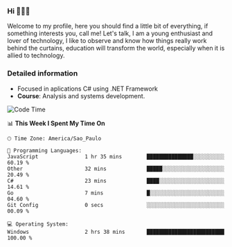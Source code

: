 


### Hi 🙋🏽‍♂️

Welcome to my profile, here you should find a little bit of everything, if something interests you, call me! Let's talk,
I am a young enthusiast and lover of technology, I like to observe and know how things really work behind the curtains, 
education will transform the world, especially when it is allied to technology.

### Detailed information
* Focused in aplications C# using .NET Framework
* **Course**: Analysis and systems development.

<!--START_SECTION:waka-->
![Code Time](http://img.shields.io/badge/Code%20Time-432%20hrs%201%20min-blue)

📊 **This Week I Spent My Time On** 

```text
🕑︎ Time Zone: America/Sao_Paulo

💬 Programming Languages: 
JavaScript               1 hr 35 mins        ███████████████░░░░░░░░░░   60.19 % 
Other                    32 mins             █████░░░░░░░░░░░░░░░░░░░░   20.49 % 
C#                       23 mins             ████░░░░░░░░░░░░░░░░░░░░░   14.61 % 
Go                       7 mins              █░░░░░░░░░░░░░░░░░░░░░░░░   04.60 % 
Git Config               0 secs              ░░░░░░░░░░░░░░░░░░░░░░░░░   00.09 % 

💻 Operating System: 
Windows                  2 hrs 38 mins       █████████████████████████   100.00 % 
```


<!--END_SECTION:waka-->


